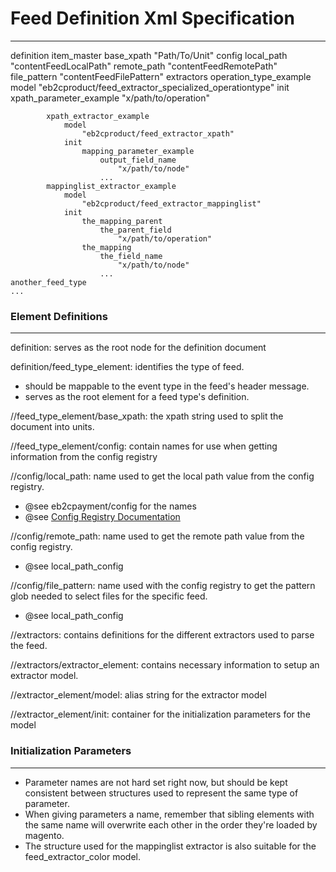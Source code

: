 # Feed Definition Xml Specification
---

definition
	item_master
		base_xpath
			"Path/To/Unit"
		config
			local_path
				"contentFeedLocalPath"
			remote_path
				"contentFeedRemotePath"
			file_pattern
				"contentFeedFilePattern"
		extractors
			operation_type_example
				model
					"eb2cproduct/feed_extractor_specialized_operationtype"
				init
					xpath_parameter_example
						"x/path/to/operation"

			xpath_extractor_example
				model
					"eb2cproduct/feed_extractor_xpath"
				init
					mapping_parameter_example
						output_field_name
							"x/path/to/node"
						...
			mappinglist_extractor_example
				model
					"eb2cproduct/feed_extractor_mappinglist"
				init
					the_mapping_parent
						the_parent_field
							"x/path/to/operation"
					the_mapping
						the_field_name
							"x/path/to/node"
						...
	another_feed_type
	...

### Element Definitions
---
definition: serves as the root node for the definition document

definition/feed_type_element: identifies the type of feed.
 - should be mappable to the event type in the feed's header message.
 - serves as the root element for a feed type's definition.

//feed_type_element/base_xpath: the xpath string used to split the document into units.

//feed_type_element/config: contain names for use when getting information from the config registry

//config/local_path: name used to get the local path value from the config registry.
 - @see eb2cpayment/config for the names
 - @see [Config Registry Documentation](https://trueaction.atlassian.net/wiki/display/EBC/Core+Config+Class)

//config/remote_path: name used to get the remote path value from the config registry.
 - @see local_path_config

//config/file_pattern: name used with the config registry to get the pattern glob needed to select files for the specific feed.
 - @see local_path_config

//extractors: contains definitions for the different extractors used to parse the feed.

//extractors/extractor_element: contains necessary information to setup an extractor model.

//extractor_element/model: alias string for the extractor model

//extractor_element/init: container for the initialization parameters for the model

### Initialization Parameters
---
* Parameter names are not hard set right now, but should be kept consistent between structures used to represent the same type of parameter.
* When giving parameters a name, remember that sibling elements with the same name will overwrite each other in the order they're loaded by magento.
* The structure used for the mappinglist extractor is also suitable for the feed_extractor_color model.
